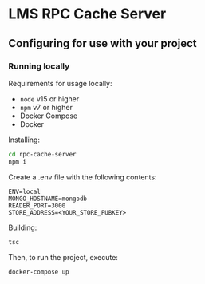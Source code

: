 # LMS RPC Cache Server

## Configuring for use with your project

### Running locally

Requirements for usage locally:

- `node` v15 or higher
- `npm` v7 or higher
- Docker Compose
- Docker

Installing:

```bash
cd rpc-cache-server
npm i
```

Create a .env file with the following contents:

```
ENV=local
MONGO_HOSTNAME=mongodb
READER_PORT=3000
STORE_ADDRESS=<YOUR_STORE_PUBKEY>
```

Building:

```bash
tsc
```

Then, to run the project, execute:

```bash
docker-compose up
```